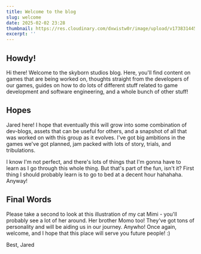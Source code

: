 ```yaml
---
title: Welcome to the blog
slug: welcome
date: 2025-02-02 23:28
thumbnail: https://res.cloudinary.com/dxwistw0r/image/upload/v1738314455/mimi_cover_mkvgdp.jpg
excerpt: ''
---
```

## Howdy!

Hi there! Welcome to the skyborn studios blog. Here, you'll find content on games that are being worked on, thoughts straight from the developers of our games, guides on how to do lots of different stuff related to game development and software engineering, and a whole bunch of other stuff!

## Hopes

Jared here! I hope that eventually this will grow into some combination of dev-blogs, assets that can be useful for others, and a snapshot of all that was worked on with this group as it evolves. I've got big ambitions in the games we've got planned, jam packed with lots of story, trials, and tribulations. 

I know I'm not perfect, and there's lots of things that I'm gonna have to learn as I go through this whole thing. But that's part of the fun, isn't it? First thing I should probably learn is to go to bed at a decent hour hahahaha. Anyway!

## Final Words

Please take a second to look at this illustration of my cat Mimi - you'll probably see a lot of her around. Her brother Momo too! They've got tons of personality and will be aiding us in our journey. Anywho! Once again, welcome, and I hope that this place will serve you future people! :)

Best, Jared
